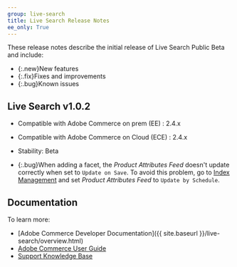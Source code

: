 ```yaml
---
group: live-search
title: Live Search Release Notes
ee_only: True
---
```


These release notes describe the initial release of Live Search Public Beta and include:

-  {:.new}New features
-  {:.fix}Fixes and improvements
-  {:.bug}Known issues

## Live Search v1.0.2

-  Compatible with Adobe Commerce on prem (EE) : 2.4.x
-  Compatible with Adobe Commerce on Cloud (ECE) : 2.4.x
-  Stability: Beta

-  {:.bug}When adding a facet, the _Product Attributes Feed_ doesn't update correctly when set to `Update on Save`. To avoid this problem, go to [Index Management](https://docs-beta.magento.com/user-guide/system/index-management.html) and set _Product Attributes Feed_ to `Update by Schedule`.

## Documentation

To learn more:

-  [Adobe Commerce Developer Documentation]({{ site.baseurl }}/live-search/overview.html)
-  [Adobe Commerce User Guide](https://docs-beta.magento.com/user-guide/live-search/overview.html)
-  [Support Knowledge Base](https://support.magento.com/hc/en-us)

